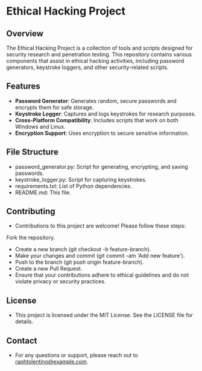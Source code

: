 # Ethical Hacking Project

## Overview

The Ethical Hacking Project is a collection of tools and scripts designed for security research and penetration testing. This repository contains various components that assist in ethical hacking activities, including password generators, keystroke loggers, and other security-related scripts.

## Features

- **Password Generator**: Generates random, secure passwords and encrypts them for safe storage.
- **Keystroke Logger**: Captures and logs keystrokes for research purposes.
- **Cross-Platform Compatibility**: Includes scripts that work on both Windows and Linux.
- **Encryption Support**: Uses encryption to secure sensitive information.

## File Structure
- password_generator.py: Script for generating, encrypting, and saving passwords.
- keystroke_logger.py: Script for capturing keystrokes.
- requirements.txt: List of Python dependencies.
- README.md: This file.
## Contributing
- Contributions to this project are welcome! Please follow these steps:

Fork the repository.
- Create a new branch (git checkout -b feature-branch).
- Make your changes and commit (git commit -am 'Add new feature').
- Push to the branch (git push origin feature-branch).
- Create a new Pull Request.
- Ensure that your contributions adhere to ethical guidelines and do not violate privacy or security practices.

## License
- This project is licensed under the MIT License. See the LICENSE file for details.

## Contact
- For any questions or support, please reach out to raphtolentino@example.com.

